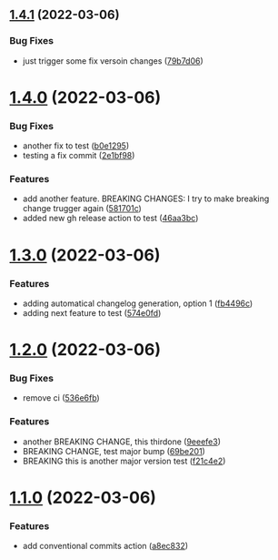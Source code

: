 ## [1.4.1](https://github.com/dmijatovic/github-ci-demo/compare/v1.4.0...v1.4.1) (2022-03-06)


### Bug Fixes

* just trigger some fix versoin changes ([79b7d06](https://github.com/dmijatovic/github-ci-demo/commit/79b7d067d37d34344a444d1b6f6c13191ec5e5eb))



# [1.4.0](https://github.com/dmijatovic/github-ci-demo/compare/v1.3.0...v1.4.0) (2022-03-06)


### Bug Fixes

* another fix to test ([b0e1295](https://github.com/dmijatovic/github-ci-demo/commit/b0e1295e07e9843fa22ea6f4161a2c86effd7d56))
* testing a fix commit ([2e1bf98](https://github.com/dmijatovic/github-ci-demo/commit/2e1bf98cd33d5871fc80dcf3e54255c34548b9b3))


### Features

* add another feature. BREAKING CHANGES: I try to make breaking change trugger again ([581701c](https://github.com/dmijatovic/github-ci-demo/commit/581701c102884bf555ea6bbb52d1e540c8e5a325))
* added new gh release action to test ([46aa3bc](https://github.com/dmijatovic/github-ci-demo/commit/46aa3bcf8091b07770fe07cc9f0222c833d67b13))



# [1.3.0](https://github.com/dmijatovic/github-ci-demo/compare/v1.2.0...v1.3.0) (2022-03-06)


### Features

* adding automatical changelog generation, option 1 ([fb4496c](https://github.com/dmijatovic/github-ci-demo/commit/fb4496c722bbc9fb7300c4d729c21dfd8c1bb70c))
* adding next feature to test ([574e0fd](https://github.com/dmijatovic/github-ci-demo/commit/574e0fde85e866ea44c682e5c0070d79e24559af))



# [1.2.0](https://github.com/dmijatovic/github-ci-demo/compare/v1.1.0...v1.2.0) (2022-03-06)


### Bug Fixes

* remove ci ([536e6fb](https://github.com/dmijatovic/github-ci-demo/commit/536e6fb425c01d02ed8b93f958675e54daa674df))


### Features

* another BREAKING CHANGE, this thirdone ([9eeefe3](https://github.com/dmijatovic/github-ci-demo/commit/9eeefe3ab4e62edb36056b222f2285b66496ca3c))
* BREAKING CHANGE, test major bump ([69be201](https://github.com/dmijatovic/github-ci-demo/commit/69be201176a145f6d24ef5d41976802548a09235))
* BREAKING this is another major version test ([f21c4e2](https://github.com/dmijatovic/github-ci-demo/commit/f21c4e2697eabf681bf6f9c26cd0cb7b4efc69d0))



# [1.1.0](https://github.com/dmijatovic/github-ci-demo/compare/v0.0.1...v1.1.0) (2022-03-06)


### Features

* add conventional commits action ([a8ec832](https://github.com/dmijatovic/github-ci-demo/commit/a8ec83226d10ac73aff6ecda665d061b02b0ce44))



